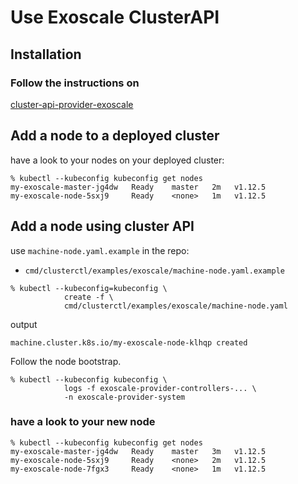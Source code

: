 # Use Exoscale ClusterAPI

## Installation

### Follow the instructions on

[cluster-api-provider-exoscale](https://github.com/exoscale/cluster-api-provider-exoscale#run)

## Add a node to a deployed cluster

have a look to your nodes on your deployed cluster:
```
% kubectl --kubeconfig kubeconfig get nodes
my-exoscale-master-jg4dw   Ready    master   2m   v1.12.5
my-exoscale-node-5sxj9     Ready    <none>   1m   v1.12.5
```

## Add a node using cluster API

use `machine-node.yaml.example` in the repo:
 - `cmd/clusterctl/examples/exoscale/machine-node.yaml.example`



```
% kubectl --kubeconfig=kubeconfig \
            create -f \
            cmd/clusterctl/examples/exoscale/machine-node.yaml
```
output
```
machine.cluster.k8s.io/my-exoscale-node-klhqp created
```

Follow the node bootstrap.

```console
% kubectl --kubeconfig kubeconfig \
            logs -f exoscale-provider-controllers-... \
            -n exoscale-provider-system
```

### have a look to your new node

```
% kubectl --kubeconfig kubeconfig get nodes
my-exoscale-master-jg4dw   Ready    master   3m   v1.12.5
my-exoscale-node-5sxj9     Ready    <none>   2m   v1.12.5
my-exoscale-node-7fgx3     Ready    <none>   1m   v1.12.5
```

